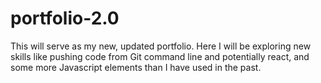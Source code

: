 # portfolio-2.0
This will serve as my new, updated portfolio. Here I will be exploring new skills like pushing code from Git command line and potentially react, and some more Javascript elements than I have used in the past. 
